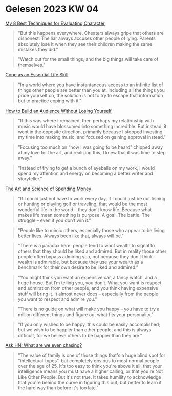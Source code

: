 # Gelesen 2023 KW 04

[My 8 Best Techniques for Evaluating Character](https://tedgioia.substack.com/p/my-8-best-techniques-for-evaluating)

> "But this happens everywhere. Cheaters always gripe that others are dishonest. The liar always accuses other people of lying. Parents absolutely lose it when they see their children making the same mistakes they did."

> "Watch out for the small things, and the big things will take care of themselves."

[Cope as an Essential Life Skill](https://blog.nateliason.com/p/cope)

> "In a world where you have instantaneous access to an infinite list of things other people are better than you at, including all the things you pride yourself on, the solution is not to try to escape that information but to practice coping with it."

[How to Build an Audience Without Losing Yourself](https://moretothat.com/how-to-build-an-audience-without-losing-yourself/)

> "If this was where I remained, then perhaps my relationship with music would have blossomed into something incredible. But instead, it went in the opposite direction, primarily because I stopped investing my time into making music, and focused on gaining approval instead."

> "Focusing too much on “how I was going to be heard” chipped away at my love for the art, and realizing this, I knew that it was time to step away."

> "Instead of trying to get a bunch of eyeballs on my work, I would spend my attention and energy on becoming a better writer and storyteller."

[The Art and Science of Spending Money](https://collabfund.com/blog/the-art-and-science-of-spending-money)

> "If I could just not have to work every day, if I could just be out fishing or hunting or playing golf or traveling, that would be the most wonderful life in the world – they don’t know life. Because what makes life mean something is purpose. A goal. The battle. The struggle – even if you don’t win it."

> "People like to mimic others, especially those who appear to be living better lives. Always been like that, always will be."

> "There is a paradox here: people tend to want wealth to signal to others that they should be liked and admired. But in reality those other people often bypass admiring you, not because they don’t think wealth is admirable, but because they use your wealth as a benchmark for their own desire to be liked and admired."

> "You might think you want an expensive car, a fancy watch, and a huge house. But I’m telling you, you don’t. What you want is respect and admiration from other people, and you think having expensive stuff will bring it. It almost never does – especially from the people you want to respect and admire you."

> "There is no guide on what will make you happy – you have to try a million different things and figure out what fits your personality."

> "If you only wished to be happy, this could be easily accomplished; but we wish to be happier than other people, and this is always difficult, for we believe others to be happier than they are."

[Ask HN: What are we even chasing?](https://news.ycombinator.com/item?id=34519487)

> "The value of family is one of those things that's a huge blind spot for "intellectual-types", but completely obvious to most normal people over the age of 25. It's too easy to think you're above it all, that your intelligence means you must have a higher calling, or that you're Not Like Other People. But it's not true. It takes humility to acknowledge that you're behind the curve in figuring this out, but better to learn it the hard way than before it's too late."